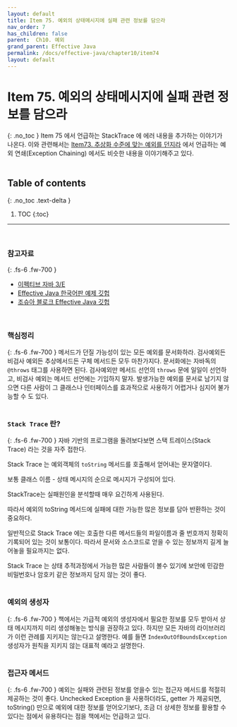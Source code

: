```yaml
---
layout: default
title: Item 75. 예외의 상태메시지에 실패 관련 정보를 담으라
nav_order: 7
has_children: false
parent:  Ch10. 예외
grand_parent: Effective Java
permalink: /docs/effective-java/chapter10/item74
layout: default
---
```




# Item 75. 예외의 상태메시지에 실패 관련 정보를 담으라
{: .no_toc }
Item 75 에서 언급하는 StackTrace 에 에러 내용을 추가하는 이야기가 나온다. 이와 관련해서는  [Item73. 추상화 수준에 맞는 예외를 던지라](https://github.com/soon-good/study-effective-java-3rd/blob/develop/ITEM-73-%EC%B6%94%EC%83%81%ED%99%94-%EC%88%98%EC%A4%80%EC%97%90-%EB%A7%9E%EB%8A%94-%EC%98%88%EC%99%B8%EB%A5%BC-%EB%8D%98%EC%A7%80%EB%9D%BC.md#%EC%98%88%EC%99%B8-%EC%97%B0%EC%87%84-exception-chaining) 에서 언급하는 예외 연쇄(Exception Chaining) 에서도 비슷한 내용을 이야기해주고 있다.<br>
<br>

## Table of contents
{: .no_toc .text-delta }

1. TOC
{:toc}

---

<br>

### 참고자료
{: .fs-6 .fw-700 }

- [이펙티브 자바 3/E](http://www.yes24.com/Product/Goods/65551284)
- [Effective Java 한국어판 예제 깃헙](https://github.com/WegraLee)
- [조슈아 블로크 Effective Java 깃헙](https://github.com/jbloch/effective-java-3e-source-code/tree/master/src/effectivejava)
  <br>
<br>

### 핵심정리
{: .fs-6 .fw-700 }
메서드가 던질 가능성이 있는 모든 예외를 문서화하라. 검사예외든 비검사 예외든 추상메서드든 구체 메서드든 모두 마찬가지다. 문서화에는 자바독의 `@throws` 태그를 사용하면 된다. 검사예외만 메서드 선언의 `throws` 문에 일일이 선언하고, 비검사 예외는 메서드 선언에는 기입하지 말자. 발생가능한 예외를 문서로 남기지 않으면 다른 사람이 그 클래스나 인터페이스를 효과적으로 사용하기 어렵거나 심지어 불가능할 수 도 있다.<br>
<br>

### `Stack Trace` 란?
{: .fs-6 .fw-700 }
자바 기반의 프로그램을 돌려보다보면 스택 트레이스(Stack Trace) 라는 것을 자주 접한다.<br>

Stack Trace 는 예외객체의 `toString` 메서드를 호출해서 얻어내는 문자열이다.

보통 클래스 이름 - 상태 메시지의 순으로 메시지가 구성되어 있다. <br>

StackTrace는 실패원인을 분석할때 매우 요긴하게 사용된다.<br>

따라서 예외의 toString 메서드에 실패에 대한 가능한 많은 정보를 담아 반환하는 것이 중요하다.<br>

일반적으로 Stack Trace 에는 호출한 다른 메서드들의 파일이름과 줄 번호까지 정확히 기록되어 있는 것이 보통이다. 따라서 문서와 소스코드로 얻을 수 있는 정보까지 길게 늘어놓을 필요까지는 없다.<br>

Stack Trace 는 상태 추적과정에서 가능한 많은 사람들이 볼수 있기에 보안에 민감한 비밀번호나 암호키 같은 정보까지 담지 않는 것이 좋다.<br>
<br>

### 예외의 생성자
{: .fs-6 .fw-700 }
책에서는 가급적 예외의 생성자에서 필요한 정보를 모두 받아서 상태 메시지까지 미리 생성해놓는 방식을 권장하고 있다. 하지만 모든 자바의 라이브러리가 이런 관례를 지키지는 않는다고 설명한다. 예를 들면 `IndexOutOfBoundsException` 생성자가 원칙을 지키지 않는 대표적 예라고 설명한다.<br>
<br>

### 접근자 메서드
{: .fs-6 .fw-700 }
예외는 실패와 관련된 정보를 얻을수 있는 접근자 메서드를 적절히 제공하는 것이 좋다. Unchecked Exception 을 사용하더라도, getter 가 제공되면, toString() 만으로 예외에 대한 정보를 얻어오기보다, 조금 더 상세한 정보를 활용할 수 있다는 점에서 유용하다는 점을 책에서는 언급하고 있다.<br>
<br>

